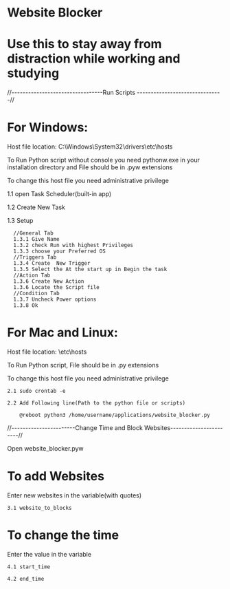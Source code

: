 # Website Blocker
# Use this to stay away from distraction while working and studying

//---------------------------------Run Scripts -------------------------------//

# For Windows:

Host file location: C:\Windows\System32\drivers\etc\hosts

To Run Python script without console you need pythonw.exe in your installation directory and File should be in .pyw extensions

To change this host file you need administrative privilege

  1.1 open Task Scheduler(built-in app)

  1.2 Create New Task

  1.3 Setup

      //General Tab
      1.3.1 Give Name
      1.3.2 check Run with highest Privileges
      1.3.3 choose your Preferred OS
      //Triggers Tab
      1.3.4 Create  New Trigger
      1.3.5 Select the At the start up in Begin the task
      //Action Tab
      1.3.6 Create New Action
      1.3.6 Locate the Script file
      //Condition Tab
      1.3.7 Uncheck Power options
      1.3.8 Ok


# For Mac and Linux:

Host file location: \etc\hosts

To Run Python script, File should be in .py extensions

To change this host file you need administrative privilege

    2.1 sudo crontab -e

    2.2 Add Following line(Path to the python file or scripts)

        @reboot python3 /home/username/applications/website_blocker.py

//-----------------------Change Time and Block Websites-----------------------//

Open website_blocker.pyw

# To add Websites

Enter new websites in the variable(with quotes)

    3.1 website_to_blocks

# To change the time

Enter the value in the variable

    4.1 start_time

    4.2 end_time

